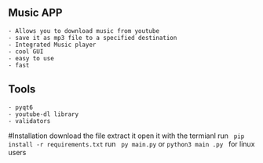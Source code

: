 ## Music APP
	- Allows you to download music from youtube
	- save it as mp3 file to a specified destination
	- Integrated Music player
	- cool GUI 
	- easy to use 
	- fast

## Tools 
	- pyqt6
	- youtube-dl library
	- validators
	
#Installation
	download the file 
	extract it 
	open it with the termianl
	run ``` pip install -r requirements.txt```
	run ``` py main.py``` or ```python3 main .py ``` for linux users
	
